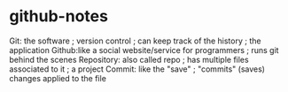 # github-notes
Git: the software ; version control ; can keep track of the history ; the application 
Github:like a social website/service for programmers ; runs git behind the scenes 
Repository: also called repo ; has multiple files associated to it ; a project
Commit: like the "save" ; "commits" (saves) changes applied to the file 
